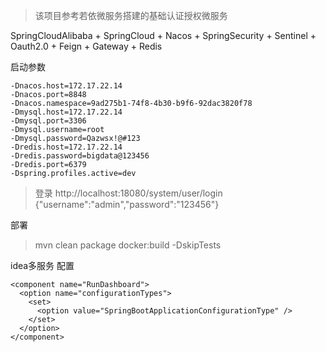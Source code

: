 
> 该项目参考若依微服务搭建的基础认证授权微服务

SpringCloudAlibaba + SpringCloud + Nacos + SpringSecurity + Sentinel + Oauth2.0 + Feign + Gateway + Redis

启动参数
```
-Dnacos.host=172.17.22.14
-Dnacos.port=8848
-Dnacos.namespace=9ad275b1-74f8-4b30-b9f6-92dac3820f78
-Dmysql.host=172.17.22.14
-Dmysql.port=3306
-Dmysql.username=root
-Dmysql.password=Qazwsx!@#123
-Dredis.host=172.17.22.14
-Dredis.password=bigdata@123456
-Dredis.port=6379
-Dspring.profiles.active=dev

```

> 登录
http://localhost:18080/system/user/login
{"username":"admin","password":"123456"}

部署
> mvn clean package docker:build -DskipTests

idea多服务 配置
```
<component name="RunDashboard">
  <option name="configurationTypes">
    <set>
      <option value="SpringBootApplicationConfigurationType" />
    </set>
  </option>
</component>

```
